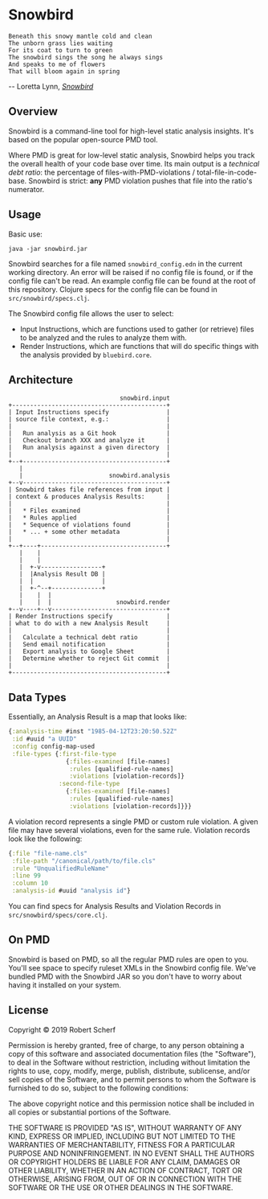 # Snowbird

```
Beneath this snowy mantle cold and clean
The unborn grass lies waiting
For its coat to turn to green
The snowbird sings the song he always sings
And speaks to me of flowers
That will bloom again in spring
```
-- Loretta Lynn, [*Snowbird*](https://www.youtube.com/watch?v=TnwWKhSNwdo)

## Overview

Snowbird is a command-line tool for high-level static analysis insights. It's based on the popular open-source PMD tool.

Where PMD is great for low-level static analysis, Snowbird helps you track the overall health of your code base over time. Its main output is a *technical debt ratio*: the percentage of files-with-PMD-violations / total-file-in-code-base. Snowbird is strict: **any** PMD violation pushes that file into the ratio's numerator.

## Usage

Basic use:

`java -jar snowbird.jar`

Snowbird searches for a file named `snowbird_config.edn` in the current working directory. An error will be raised if no config file is found, or if the config file can't be read. An example config file can be found at the root of this repository. Clojure specs for the config file can be found in `src/snowbird/specs.clj`.

The Snowbird config file allows the user to select:
 
- Input Instructions, which are functions used to gather (or retrieve) files to be analyzed and the rules to analyze them with.
- Render Instructions, which are functions that will do specific things with the analysis provided by `bluebird.core`.

## Architecture

```
                               snowbird.input
+-------------------------------------------+
| Input Instructions specify                |
| source file context, e.g.:                |
|                                           |
|   Run analysis as a Git hook              |
|   Checkout branch XXX and analyze it      |
|   Run analysis against a given directory  |
|                                           |
+--+----------------------------------------+
   |
   |                        snowbird.analysis
+--v----------------------------------------+
| Snowbird takes file references from input |
| context & produces Analysis Results:      |
|                                           |
|   * Files examined                        |
|   * Rules applied                         |
|   * Sequence of violations found          |
|   * ... + some other metadata             |
|                                           |
+--+----+-----------------------------------+
   |    |
   |    |
   |  +-v-----------------+
   |  |Analysis Result DB |
   |  |                   |
   |  +-^--+--------------+
   |    |  |
   |    |  |                  snowbird.render
+--v----+--v--------------------------------+
| Render Instructions specify               |
| what to do with a new Analysis Result     |
|                                           |
|   Calculate a technical debt ratio        |
|   Send email notification                 |
|   Export analysis to Google Sheet         |
|   Determine whether to reject Git commit  |
|                                           |
+-------------------------------------------+
```


## Data Types

Essentially, an Analysis Result is a map that looks like:

```clojure
{:analysis-time #inst "1985-04-12T23:20:50.52Z"
 :id #uuid "a UUID"
 :config config-map-used
 :file-types {:first-file-type 
                {:files-examined [file-names]
                 :rules [qualified-rule-names]
                 :violations [violation-records]}
              :second-file-type
                {:files-examined [file-names]
                 :rules [qualified-rule-names]
                 :violations [violation-records]}}}
```
A violation record represents a single PMD or custom rule violation. A given file may have several violations, even for the same rule. Violation records look like the following:

```clojure 
{:file "file-name.cls"
 :file-path "/canonical/path/to/file.cls"
 :rule "UnqualifiedRuleName"
 :line 99
 :column 10
 :analysis-id #uuid "analysis id"}
```

You can find specs for Analysis Results and Violation Records in `src/snowbird/specs/core.clj`. 


## On PMD

Snowbird is based on PMD, so all the regular PMD rules are open to you. You'll see space to specify ruleset XMLs in the Snowbird config file. We've bundled PMD with the Snowbird JAR so you don't have to worry about having it installed on your system.

## License

Copyright © 2019 Robert Scherf

Permission is hereby granted, free of charge, to any person obtaining a copy
of this software and associated documentation files (the "Software"), to deal
in the Software without restriction, including without limitation the rights
to use, copy, modify, merge, publish, distribute, sublicense, and/or sell
copies of the Software, and to permit persons to whom the Software is
furnished to do so, subject to the following conditions:

The above copyright notice and this permission notice shall be included in all
copies or substantial portions of the Software.

THE SOFTWARE IS PROVIDED "AS IS", WITHOUT WARRANTY OF ANY KIND, EXPRESS OR
IMPLIED, INCLUDING BUT NOT LIMITED TO THE WARRANTIES OF MERCHANTABILITY,
FITNESS FOR A PARTICULAR PURPOSE AND NONINFRINGEMENT. IN NO EVENT SHALL THE
AUTHORS OR COPYRIGHT HOLDERS BE LIABLE FOR ANY CLAIM, DAMAGES OR OTHER
LIABILITY, WHETHER IN AN ACTION OF CONTRACT, TORT OR OTHERWISE, ARISING FROM,
OUT OF OR IN CONNECTION WITH THE SOFTWARE OR THE USE OR OTHER DEALINGS IN THE
SOFTWARE.
